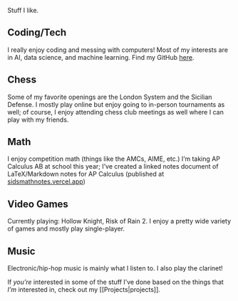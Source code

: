 Stuff I like.
## Coding/Tech
I really enjoy coding and messing with computers! Most of my interests are in AI, data science, and machine learning. Find my GitHub [here](https://github.com/Windshield-Viper).
## Chess
Some of my favorite openings are the London System and the Sicilian Defense. I mostly play online but enjoy going to in-person tournaments as well; of course, I enjoy attending chess club meetings as well where I can play with my friends.
## Math
I enjoy competition math (things like the AMCs, AIME, etc.) I’m taking AP Calculus AB at school this year; I’ve created a linked notes document of LaTeX/Markdown notes for AP Calculus (published at [sidsmathnotes.vercel.app](https://sidsmathnotes.vercel.app))
## Video Games
Currently playing: Hollow Knight, Risk of Rain 2. I enjoy a pretty wide variety of games and mostly play single-player.
## Music
Electronic/hip-hop music is mainly what I listen to. I also play the clarinet!

If *you’re* interested in some of the stuff I’ve done based on the things that *I’m* interested in, check out my [[Projects|projects]].